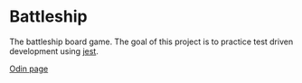 # Battleship

The battleship board game. The goal of this project is to practice test driven development using [jest](https://jestjs.io/).

[Odin page](https://www.theodinproject.com/lessons/node-path-javascript-battleship)
